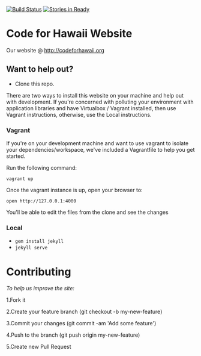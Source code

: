 [![Build Status](https://travis-ci.org/CodeforHawaii/codeforhawaii.github.io.svg)](https://travis-ci.org/CodeforHawaii/codeforhawaii.github.io)
[![Stories in Ready](https://badge.waffle.io/codeforhawaii/codeforhawaii.org.png?label=ready&title=Ready)](https://waffle.io/codeforhawaii/codeforhawaii.org)

# Code for Hawaii Website

Our website @ http://codeforhawaii.org

## Want to help out?

- Clone this repo.

There are two ways to install this website on your machine and help out with
development. If you're concerned with polluting your environment with
application libraries and have Virtualbox / Vagrant installed, then use
Vagrant instructions, otherwise, use the Local instructions.

### Vagrant

If you're on your development machine and want to use vagrant to isolate your
dependencies/workspace, we've included a Vagrantfile to help you get started.

Run the following command:

`vagrant up`

Once the vagrant instance is up, open your browser to:

`open http://127.0.0.1:4000`

You'll be able to edit the files from the clone and see the changes

### Local

- `gem install jekyll`
- `jekyll serve`

# Contributing
*To help us improve the site:*

1.Fork it

2.Create your feature branch (git checkout -b my-new-feature)

3.Commit your changes (git commit -am 'Add some feature')

4.Push to the branch (git push origin my-new-feature)

5.Create new Pull Request

